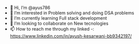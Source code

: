 - 👋 Hi, I’m @ayus786
- 👀 I’m interested in Problem solving and doing DSA problems
- 🌱 I’m currently learning Full stack development
- 💞️ I’m looking to collaborate on New tecnologies
- 📫 How to reach me through my linked -: https://www.linkedin.com/in/ayush-kesarwani-bb9342197/

<!---
ayus786/ayus786 is a ✨ special ✨ repository because its `README.md` (this file) appears on your GitHub profile.
You can click the Preview link to take a look at your changes.
--->
